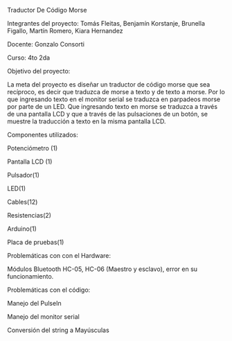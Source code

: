 Traductor De Código Morse

Integrantes del proyecto: Tomás Fleitas, Benjamín Korstanje, Brunella Figallo, Martín Romero, Kiara Hernandez

Docente: Gonzalo Consorti

Curso: 4to 2da

Objetivo del proyecto:

La meta del proyecto es diseñar un traductor de código morse que sea recíproco, es decir que traduzca de morse a texto y de texto a morse. Por lo que ingresando texto en el monitor serial se traduzca en parpadeos morse por parte de un LED. Que ingresando texto en morse se traduzca a través de una pantalla LCD y que a través de las pulsaciones de un botón, se muestre la traducción a texto en la misma pantalla LCD.

Componentes utilizados:

Potenciómetro (1)

Pantalla LCD (1)

Pulsador(1)

LED(1)

Cables(12)

Resistencias(2)

Arduino(1)

Placa de pruebas(1)

Problemáticas con con el Hardware:

Módulos Bluetooth HC-05, HC-06 (Maestro y esclavo), error en su funcionamiento.

Problemáticas con el código:

Manejo del PulseIn

Manejo del monitor serial

Conversión del string a Mayúsculas


